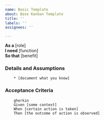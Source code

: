 ```yaml
---
name: Basic Template
about: Base Kanban Template
title: ''
labels: ''
assignees: ''

---
```


**As a** [role]  
**I need** [function]  
**So that** [benefit]  
          
### Details and Assumptions
        * [document what you know]      

### Acceptance Criteria     
        gherkin 
        Given [some context]
        When [certain action is taken]
        Then [the outcome of action is observed]
